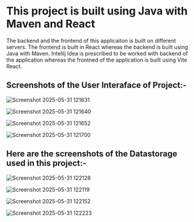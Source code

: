 <H1>This project is built using Java with Maven and React</H1>
<p>The backend and the frontend of this applicaiton is built on different servers. The frontend is built in React whereas the backend is built using Java with Maven. Intellij Idea is prescribed to be worked with backend of the application whereas the frontned of the application is built using Vite React.</p>
<h2>Screenshots of the User Interaface of Project:-</h2>

![Screenshot 2025-05-31 121631](https://github.com/user-attachments/assets/ee0e8511-ca8b-4de9-a43a-19cd08974cc3)

![Screenshot 2025-05-31 121640](https://github.com/user-attachments/assets/9457b47b-6364-4b5f-8905-471619b78e1f)

![Screenshot 2025-05-31 121652](https://github.com/user-attachments/assets/a0163917-60dc-4968-a946-5799aea7fb67)

![Screenshot 2025-05-31 121700](https://github.com/user-attachments/assets/ee7beb03-289c-4940-9342-10945314cff7)

<h2>Here are the screenshots of the Datastorage used in this project:- </h2>

![Screenshot 2025-05-31 122128](https://github.com/user-attachments/assets/b8adb0e1-824b-4bc4-993a-8234e62c67fc)

![Screenshot 2025-05-31 122119](https://github.com/user-attachments/assets/20832b52-759d-4021-b050-813a1ccaefc0)

![Screenshot 2025-05-31 122152](https://github.com/user-attachments/assets/4d3bcc82-7273-42db-ada6-d9f3f4c84e32)

![Screenshot 2025-05-31 122223](https://github.com/user-attachments/assets/61e8d2cb-f9bc-4391-b5a9-869f3ae91127)

